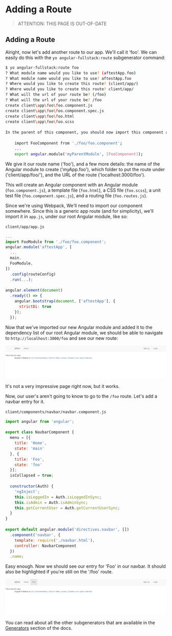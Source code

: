 # Adding a Route

> ATTENTION: THIS PAGE IS OUT-OF-DATE

## Adding a Route

Alright, now let's add another route to our app. We'll call it 'foo'. We can easily do this with the `yo angular-fullstack:route` subgenerator command:

```bash
$ yo angular-fullstack:route foo
? What module name would you like to use? (aftestApp.foo)
? What module name would you like to use? aftestApp.foo
? Where would you like to create this route? (client/app/)
? Where would you like to create this route? client/app/
? What will the url of your route be? (/foo)
? What will the url of your route be? /foo
create client\app\foo\foo.component.js
create client\app\foo\foo.component.spec.js
create client\app\foo\foo.html
create client\app\foo\foo.scss

In the parent of this component, you should now import this component and add it as a dependency:

    import FooComponent from './foo/foo.component';
    ...
    export angular.module('myParentModule', [FooComponent]);
```

We give it our route name \('foo'\), and a few more details: the name of the Angular module to create \('myApp.foo'\), which folder to put the route under \('client/app/foo/'\), and the URL of the route \('localhost:3000/foo'\).

This will create an Angular component with an Angular module \(`foo.component.js`\), a template file \(`foo.html`\), a CSS file \(`foo.scss`\), a unit test file \(`foo.component.spec.js`\), and a routing file \(`foo.routes.js`\).

Since we're using Webpack, We'll need to import our component somewhere. Since this is a generic app route \(and for simplicity\), we'll import it in `app.js`, under our root Angular module, like so:

`client/app/app.js`

```javascript
...
import FooModule from './foo/foo.component';
angular.module('aftestApp', [
  ...
  main,
  FooModule,
])
  .config(routeConfig)
  .run(...);

angular.element(document)
  .ready(() => {
    angular.bootstrap(document, ['aftestApp'], {
      strictDi: true
    });
  });
```

Now that we've imported our new Angular module and added it to the dependency list of our root Angular module, we should be able to navigate to `http://localhost:3000/foo` and see our new route:

![](../.gitbook/assets/image%20%281%29.png)

It's not a very impressive page right now, but it works.

Now, our user's aren't going to know to go to the `/foo` route. Let's add a navbar entry for it.

`client/components/navbar/navbar.component.js`

```javascript
import angular from 'angular';

export class NavbarComponent {
  menu = [{
    title: 'Home',
    state: 'main'
  }, {
    title: 'Foo',
    state: 'foo'
  }];
  isCollapsed = true;

  constructor(Auth) {
    'ngInject';
    this.isLoggedIn = Auth.isLoggedInSync;
    this.isAdmin = Auth.isAdminSync;
    this.getCurrentUser = Auth.getCurrentUserSync;
  }
}

export default angular.module('directives.navbar', [])
  .component('navbar', {
    template: require('./navbar.html'),
    controller: NavbarComponent
  })
  .name;
```

Easy enough. Now we should see our entry for 'Foo' in our navbar. It should also be highlighted if you're still on the '/foo' route.

![](../.gitbook/assets/image%20%284%29.png)

You can read about all the other subgenerators that are available in the [Generators](../Generators) section of the docs.

